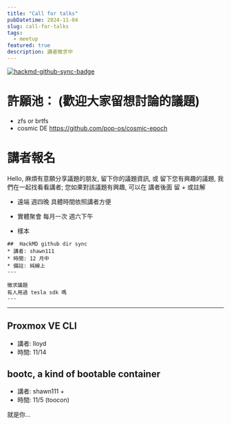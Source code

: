 ```yaml
---
title: "Call for talks"
pubDatetime: 2024-11-04
slug: call-for-talks
tags:
  - meetup
featured: true
description: 講者徵求中
---
```


[![hackmd-github-sync-badge](https://hackmd.io/0oDa0w0ESau0Qo6kCdoPOA/badge)](https://hackmd.io/0oDa0w0ESau0Qo6kCdoPOA)



# 許願池： (歡迎大家留想討論的議題)
- zfs or brtfs
- cosmic DE https://github.com/pop-os/cosmic-epoch



# 講者報名
Hello, 麻煩有意願分享議題的朋友, 留下你的議題資訊, 或 留下您有興趣的議題, 我們在一起找看看講者; 您如果對該議題有興趣, 可以在 講者後面 留 + 或註解


* 遠端 週四晚 具體時間依照講者方便
* 實體聚會 每月一次 週六下午


* 樣本
```
##  HackMD github dir sync 
* 講者: shawn111
* 時間: 12 月中
* 備註: 純線上
---
```

```
徵求議題
有人用過 tesla sdk 嗎
---
```

---


## Proxmox VE CLI
* 講者: lloyd
* 時間: 11/14 

## bootc, a kind of bootable container
* 講者: shawn111 +
* 時間: 11/5 (toocon)


就是你...